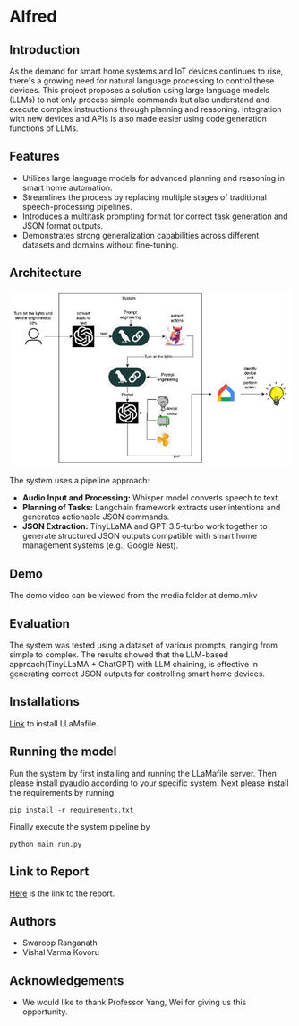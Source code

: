 # Alfred

## Introduction
As the demand for smart home systems and IoT devices continues to rise, there's a growing need for natural language processing to control these devices. This project proposes a solution using large language models (LLMs) to not only process simple commands but also understand and execute complex instructions through planning and reasoning. Integration with new devices and APIs is also made easier using code generation functions of LLMs.

## Features
- Utilizes large language models for advanced planning and reasoning in smart home automation.
- Streamlines the process by replacing multiple stages of traditional speech-processing pipelines.
- Introduces a multitask prompting format for correct task generation and JSON format outputs.
- Demonstrates strong generalization capabilities across different datasets and domains without fine-tuning.

## Architecture
![Architecture](/media/architecture.jpeg)

The system uses a pipeline approach:
- **Audio Input and Processing:** Whisper model converts speech to text.
- **Planning of Tasks:** Langchain framework extracts user intentions and generates actionable JSON commands.
- **JSON Extraction:** TinyLLaMA and GPT-3.5-turbo work together to generate structured JSON outputs compatible with smart home management systems (e.g., Google Nest).

## Demo
The demo video can be viewed from the media folder at demo.mkv
## Evaluation
The system was tested using a dataset of various prompts, ranging from simple to complex.  The results showed that the LLM-based approach(TinyLLaMA + ChatGPT) with LLM chaining, is effective in generating correct JSON outputs for controlling smart home devices.

## Installations
[Link](https://python.langchain.com/v0.1/docs/integrations/llms/llamafile/) to install LLaMafile.

## Running the model
Run the system by first installing and running the LLaMafile server. Then please install pyaudio according to your specific system. Next please install the requirements by running 

```console
pip install -r requirements.txt
```

Finally execute the system pipeline by 

```console
python main_run.py
```

## Link to Report
[Here](https://1drv.ms/b/s!AmvuLtjazyPDgcgl7yuxoWsq_TtY0g?e=Dw8xfL) is the link to the report.

## Authors
- Swaroop Ranganath
- Vishal Varma Kovoru

## Acknowledgements
- We would like to thank Professor Yang, Wei for giving us this opportunity.
